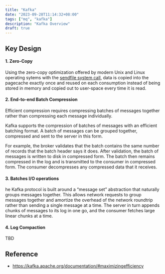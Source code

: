 ```yaml
---
title: "Kafka"
date: "2023-09-28T11:14:32+08:00"
tags: ["mq", "kafka"]
description: "Kafka Overview"
draft: true
---
```


## Key Design

#### 1. Zero-Copy
Using the zero-copy optimization offered by modern Unix and Linux operating sytems with the [sendfile system call](https://man7.org/linux/man-pages/man2/sendfile.2.html), data is copied into the pagecache exactly once and reused on each consumption instead of being stored in memory and copied out to user-space every time it is read.

#### 2. End-to-end Batch Compression
Efficient compression requires compressing batches of messages together rather than compressing each message individually.

Kafka supports the compression of batches of messages with an efficient batching format. A batch of messages can be grouped together, compressed and sent to the server in this form.

For example, the broker validates that the batch contains the same number of records that the batch header says it does. After validation, the batch of messages is written to disk in compressed form. The batch then remains compressed in the log and is transmitted to the consumer in compressed form. The consumer decompresses any compressed data that it receives.

#### 3. Batches I/O operations
he Kafka protocol is built around a “message set” abstraction that naturally groups messages together. This allows network requests to group messages together and amortize the overhead of the network roundtrip rather than sending a single message at a time. The server in turn appends chunks of messages to its log in one go, and the consumer fetches large linear chunks at a time.

#### 4. Log Compaction
TBD

## Reference
- https://kafka.apache.org/documentation/#maximizingefficiency
